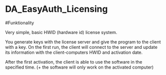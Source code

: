 # DA_EasyAuth_Licensing

#Funktionality

Very simple, basic HWID (hardware id) license system.

You generate keys with the license server and give the program to the client with a key. On the first run, the client will connect to the server and update its information with the client-computers HWID and activation date. 

After the first activation, the client is able to use the software in the specified time. (+ the software will only work on the activated computer)
